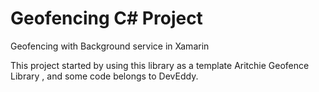 # Geofencing C# Project
Geofencing with Background service in Xamarin

This project started by using this library as a template Aritchie Geofence Library , and some code belongs to DevEddy.

